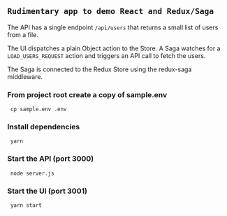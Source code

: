 ## `Rudimentary app to demo React and Redux/Saga`
The API has a single endpoint `/api/users` that returns a small list of users from a file.

The UI dispatches a plain Object action to the Store. A Saga watches for a `LOAD_USERS_REQUEST` action and triggers an API call to fetch the users.

The Saga is connected to the Redux Store using the redux-saga middleware.

### From project root create a copy of sample.env

     cp sample.env .env

### Install dependencies

     yarn

### Start the API (port 3000)
   
     node server.js
 
 ### Start the UI (port 3001)

     yarn start
